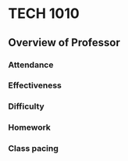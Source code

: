 # TECH 1010
## Overview of Professor

### Attendance

### Effectiveness

### Difficulty

### Homework

### Class pacing
